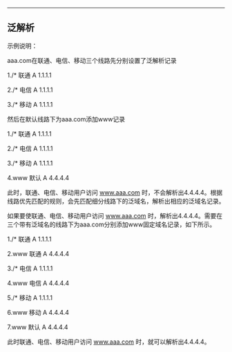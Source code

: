 ****

## **泛解析**

示例说明：

aaa.com在联通、电信、移动三个线路先分别设置了泛解析记录

1./* 联通 A 1.1.1.1

2./* 电信 A 1.1.1.1

3./* 移动 A 1.1.1.1

然后在默认线路下为aaa.com添加www记录

1./* 联通 A 1.1.1.1

2./* 电信 A 1.1.1.1

3./* 移动 A 1.1.1.1

4.www 默认 A 4.4.4.4

此时，联通、电信、移动用户访问 www.aaa.com 时，不会解析出4.4.4.4。根据线路优先匹配的规则，会先匹配细分线路下的泛域名，解析出相应的泛域名记录。

如果要使联通、电信、移动用户访问 www.aaa.com 时，解析出4.4.4.4。需要在三个带有泛域名的线路下为aaa.com分别添加www固定域名记录，如下所示。

1./* 联通 A 1.1.1.1

2.www 联通 A 4.4.4.4

3./* 电信 A 1.1.1.1

4.www 电信 A 4.4.4.4

5./* 移动 A 1.1.1.1

6.www 移动 A 4.4.4.4

7.www 默认 A 4.4.4.4

此时联通、电信、移动用户访问 www.aaa.com 时，就可以解析出4.4.4.4。
